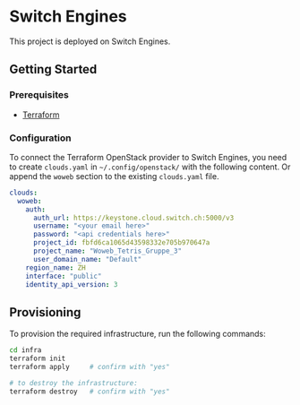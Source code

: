 # Switch Engines

This project is deployed on Switch Engines.

## Getting Started

### Prerequisites

- [Terraform](https://www.terraform.io/downloads.html)

### Configuration

To connect the Terraform OpenStack provider to Switch Engines, you need to create `clouds.yaml` in `~/.config/openstack/` with the following content.
Or append the `woweb` section to the existing `clouds.yaml` file.

```yaml
clouds:
  woweb:
    auth:
      auth_url: https://keystone.cloud.switch.ch:5000/v3
      username: "<your email here>"
      password: "<api credentials here>"
      project_id: fbfd6ca1065d43598332e705b970647a
      project_name: "Woweb_Tetris_Gruppe_3"
      user_domain_name: "Default"
    region_name: ZH
    interface: "public"
    identity_api_version: 3
```

## Provisioning

To provision the required infrastructure, run the following commands:

```bash
cd infra
terraform init
terraform apply     # confirm with "yes"

# to destroy the infrastructure:
terraform destroy   # confirm with "yes"
```